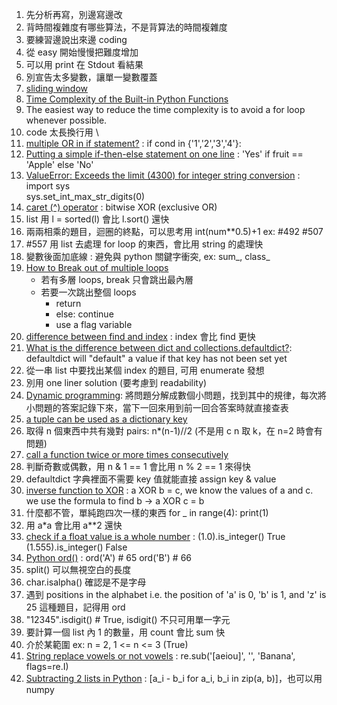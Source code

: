 1. 先分析再寫，別邊寫邊改</br>
2. 背時間複雜度有哪些算法，不是背算法的時間複雜度</br>
3. 要練習邊說出來邊 coding</br>
4. 從 easy 開始慢慢把難度增加</br>
5. 可以用 print 在 Stdout 看結果</br>
6. 別宣告太多變數，讓單一變數覆蓋</br>
7. [sliding window](https://www.geeksforgeeks.org/window-sliding-technique/)</br>
8. [Time Complexity of the Built-in Python Functions](https://medium.com/@nedspnt/how-to-make-your-code-run-faster-time-complexity-of-the-built-in-python-functions-38a415008fa2)</br>
9. The easiest way to reduce the time complexity is to avoid a for loop whenever possible.</br>
10. code 太長換行用 \
11. [multiple OR in if statement?](https://stackoverflow.com/questions/17615020/what-is-the-best-approach-in-python-multiple-or-or-in-in-if-statement) : if cond in {'1','2','3','4'}:
12. [Putting a simple if-then-else statement on one line](https://stackoverflow.com/questions/2802726/putting-a-simple-if-then-else-statement-on-one-line) : 'Yes' if fruit == 'Apple' else 'No'</br>
13. [ValueError: Exceeds the limit (4300) for integer string conversion](https://stackoverflow.com/questions/73693104/valueerror-exceeds-the-limit-4300-for-integer-string-conversion) :</br>
   import sys</br>
   sys.set_int_max_str_digits(0)</br>
14. [caret (^) operator](https://stackoverflow.com/questions/2451386/what-does-the-caret-operator-do) : bitwise XOR (exclusive OR)</br>
15. list 用 l = sorted(l) 會比 l.sort() 還快</br>
16. 兩兩相乘的題目，迴圈的終點，可以思考用 int(num**0.5)+1 ex: #492 #507</br>
17. #557 用 list 去處理 for loop 的東西，會比用 string 的處理快</br>
18. 變數後面加底線 : 避免與 python 關鍵字衝突, ex: sum_, class_</br>
19. [How to Break out of multiple loops](https://www.geeksforgeeks.org/how-to-break-out-of-multiple-loops-in-python/?fbclid=IwAR3pOpp323cET1hE3HCNsOWO6sEwOpzrfwQzFpXx4lnzq4L6IN_V9v2OLMQ)
      * 若有多層 loops, break 只會跳出最內層
      * 若要一次跳出整個 loops
         * return
         * else: continue
         * use a flag variable
20. [difference between find and index](https://stackoverflow.com/questions/22190064/difference-between-find-and-index) : index 會比 find 更快
21. [What is the difference between dict and collections.defaultdict?](https://www.google.com/search?q=difference+between+defaultdict+and+dict&rlz=1C1CHBF_zh-TWTW1031TW1031&oq=&gs_lcrp=EgZjaHJvbWUqDAgBECMYJxjqAhiMBDIMCAAQIxgnGOoCGIwEMgwIARAjGCcY6gIYjAQyDAgCECMYJxjqAhiMBDIMCAMQIxgnGOoCGIwEMgwIBBAjGCcY6gIYjAQyDAgFECMYJxjqAhiMBDIMCAYQIxgnGOoCGIwEMgwIBxAjGCcY6gIYjATSAQgzNjAzajBqOagCCLACAQ&sourceid=chrome&ie=UTF-8): defaultdict will "default" a value if that key has not been set yet</br>
22. 從一串 list 中要找出某個 index 的題目, 可用 enumerate 發想</br>
23. 別用 one liner solution (要考慮到 readability)</br>
24. [Dynamic programming](https://medium.com/%E6%8A%80%E8%A1%93%E7%AD%86%E8%A8%98/%E6%BC%94%E7%AE%97%E6%B3%95%E7%AD%86%E8%A8%98%E7%B3%BB%E5%88%97-dynamic-programming-%E5%8B%95%E6%85%8B%E8%A6%8F%E5%8A%83-de980ca4a2d3): 將問題分解成數個小問題，找到其中的規律，每次將小問題的答案記錄下來，當下一回來用到前一回合答案時就直接查表
25. [a tuple can be used as a dictionary key](https://stackoverflow.com/questions/1938614/in-what-case-would-i-use-a-tuple-as-a-dictionary-key)
26. 取得 n 個東西中共有幾對 pairs: n*(n-1)//2 (不是用 c n 取 k，在 n=2 時會有問題)
27. [call a function twice or more times consecutively](https://stackoverflow.com/questions/9047985/how-do-i-call-a-function-twice-or-more-times-consecutively)
28. 判斷奇數或偶數，用 n & 1 == 1 會比用 n % 2 == 1 來得快
29. defaultdict 字典裡面不需要 key 值就能直接 assign key & value
30. [inverse function to XOR](https://stackoverflow.com/questions/14279866/what-is-inverse-function-to-xor) : a XOR b = c, we know the values of a and c. we use the formula to find b -> a XOR c = b
31. 什麼都不管，單純跑四次一樣的東西 for _ in range(4): print(1)
32. 用 a*a 會比用 a**2 還快
33. [check if a float value is a whole number](https://stackoverflow.com/questions/21583758/how-to-check-if-a-float-value-is-a-whole-number) : 
   (1.0).is_integer()
   True
   (1.555).is_integer()
   False
34. [Python ord()](https://www.programiz.com/python-programming/methods/built-in/ord) : ord('A') # 65  ord('B') # 66
35. split() 可以無視空白的長度
36. char.isalpha() 確認是不是字母
37. 遇到 positions in the alphabet i.e. the position of 'a' is 0, 'b' is 1, and 'z' is 25 這種題目，記得用 ord
38. "12345".isdigit() # True, isdigit() 不只可用單一字元
39. 要計算一個 list 內 1 的數量，用 count 會比 sum 快
40. 介於某範圍 ex: n = 2, 1 <= n <= 3 (True)
41. [String replace vowels or not vowels](https://stackoverflow.com/questions/7301292/string-replace-vowels-in-python) : re.sub('[aeiou]', '', 'Banana', flags=re.I)
42. [Subtracting 2 lists in Python](https://stackoverflow.com/questions/534855/subtracting-2-lists-in-python) : [a_i - b_i for a_i, b_i in zip(a, b)]，也可以用 numpy
